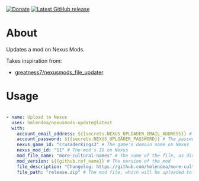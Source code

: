 [![Donate](https://img.shields.io/badge/-%E2%99%A5%20Donate-%23ff69b4)](https://hmlendea.go.ro/fund.html) [![Latest GitHub release](https://img.shields.io/github/v/release/hmlendea/nexusmods-update)](https://github.com/hmlendea/nexusmods-update/releases/latest)

# About

Updates a mod on Nexus Mods.

Takes inspiration from:
 - [greatness7/nexusmods_file_updater](https://github.com/greatness7/nexusmods_file_updater)

# Usage

```yaml

- name: Upload to Nexus
  uses: hmlendea/nexusmods-update@latest
  with:
    account_email_address: ${{secrets.NEXUS_UPLOADER_EMAIL_ADDRESS}} # The email address of the Nexus account
    account_password: ${{secrets.NEXUS_UPLOADER_PASSWORD}} # The password of the Nexus account
    nexus_game_id: "crusaderkings3" # The game's domain name on Nexus
    nexus_mod_id: "11" # The mod's ID on Nexus
    mod_file_name: "more-cultural-names" # The name of the file, as displayed on Nexus
    mod_version: ${{github.ref_name}} # The version of the mod
    file_description: "Changelog: https://github.com/hmlendea/more-cultural-names/releases/${{github.ref_name}}" # File description. Max length: 255
    file_path: "release.zip" # The mod file, which will be uploaded to Nexus
```

